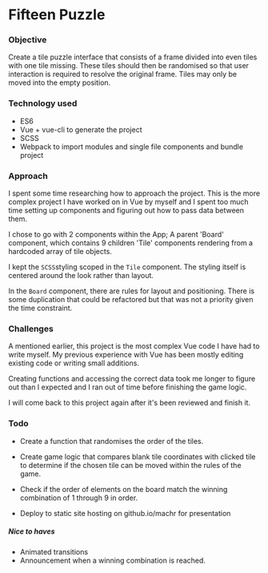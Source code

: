 # Fifteen Puzzle

### Objective
Create a tile puzzle interface that consists of a frame divided into even tiles with one tile missing. These tiles should then be randomised so that user interaction is required to resolve the original frame. Tiles may only be moved into the empty position.


### Technology used
* ES6
* Vue + vue-cli to generate the project
* SCSS 
* Webpack to import modules and single file components and bundle project


### Approach
I spent some time researching how to approach the project. This is the more complex project I have worked on in Vue by myself and I spent too much time setting up components and figuring out how to pass data between them. 

I chose to go with 2 components within the App; A parent 'Board' component, which contains 9 children 'Tile' components rendering from a hardcoded array of tile objects. 

I kept the `SCSS`styling scoped in the `Tile` component. The styling itself is centered around the look rather than layout. 

In the `Board` component, there are rules for layout and positioning. There is some duplication that could be refactored but that was not a priority given the time constraint.


### Challenges
A mentioned earlier, this project is the most complex Vue code I have had to write myself. My previous experience with Vue has been mostly editing existing code or writing small additions.

Creating functions and accessing the correct data took me longer to figure out than I expected and I ran out of time before finishing the game logic.

I will come back to this project again after it's been reviewed and finish it.


### Todo

* Create a function that randomises the order of the tiles.

* Create game logic that compares blank tile coordinates with clicked tile to determine if the chosen tile can be moved within the rules of the game.

* Check if the order of elements on the board match the winning combination of 1 through 9 in order.

* Deploy to static site hosting on github.io/machr for presentation


##### Nice to haves
* Animated transitions
* Announcement when a winning combination is reached.